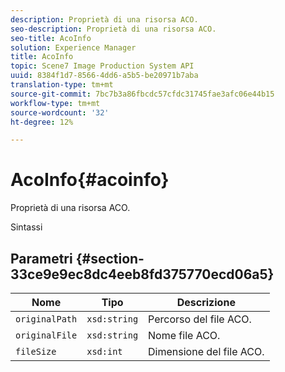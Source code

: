 ```yaml
---
description: Proprietà di una risorsa ACO.
seo-description: Proprietà di una risorsa ACO.
seo-title: AcoInfo
solution: Experience Manager
title: AcoInfo
topic: Scene7 Image Production System API
uuid: 8384f1d7-8566-4dd6-a5b5-be20971b7aba
translation-type: tm+mt
source-git-commit: 7bc7b3a86fbcdc57cfdc31745fae3afc06e44b15
workflow-type: tm+mt
source-wordcount: '32'
ht-degree: 12%

---
```



# AcoInfo{#acoinfo}

Proprietà di una risorsa ACO.

Sintassi

## Parametri {#section-33ce9e9ec8dc4eeb8fd375770ecd06a5}

| Nome | Tipo | Descrizione |
|---|---|---|
| `originalPath` | `xsd:string` | Percorso del file ACO. |
| `originalFile` | `xsd:string` | Nome file ACO. |
| `fileSize` | `xsd:int` | Dimensione del file ACO. |

